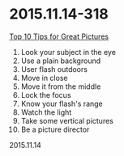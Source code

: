 2015.11.14-318
==============
[Top 10 Tips for Great Pictures](http://www.kodak.com/ek/US/en/Home_Main/Tips_Projects_Exchange/Learn/Top_10_Tips_for_Great_Pictures.htm)

1. Look your subject in the eye
2. Use a plain background
3. User flash outdoors
4. Move in close  
5. Move it from the middle  
6. Lock the focus  
7. Know your flash's range  
8. Watch the light  
9. Take some vertical pictures  
10. Be a picture director  

2015.11.14